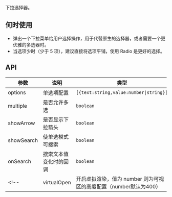 下拉选择器。

## 何时使用

- 弹出一个下拉菜单给用户选择操作，用于代替原生的选择器，或者需要一个更优雅的多选器时。
- 当选项少时（少于 5 项），建议直接将选项平铺，使用 Radio 是更好的选择。

## API

| 参数       | 说明                   | 类型                                   | 默认值 |
| ---------- | ---------------------- | -------------------------------------- | ------ |
| options    | 单选项配置             | `[{text:string,value:number\|string}]` | -      |
| multiple   | 是否允许多选           | `boolean`                              | false  |
| showArrow  | 是否显示下拉箭头       | `boolean`                              | true   |
| showSearch | 使单选模式可搜索       | `boolean`                              | true   |
| onSearch   | 搜索文本值变化时的回调 | `boolean`                              | true   |
<!-- | virtualOpen      | 开启虚拟渲染，值为 number 则为可视区的高度配置（number默认为400）      | `boolean\|number`      | false      | -->
